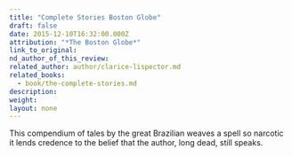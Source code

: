 ```yaml
---
title: "Complete Stories Boston Globe"
draft: false
date: 2015-12-10T16:32:00.000Z
attribution: "*The Boston Globe*"
link_to_original:
nd_author_of_this_review:
related_author: author/clarice-lispector.md
related_books:
  - book/the-complete-stories.md
description:
weight:
layout: none
---
```

This compendium of tales by the great Brazilian weaves a spell so narcotic it lends credence to the belief that the author, long dead, still speaks.

